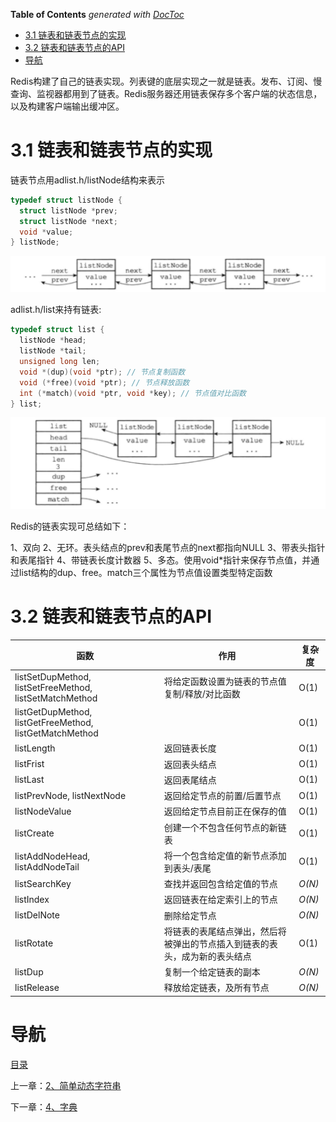 <!-- START doctoc generated TOC please keep comment here to allow auto update -->
<!-- DON'T EDIT THIS SECTION, INSTEAD RE-RUN doctoc TO UPDATE -->
**Table of Contents**  *generated with [DocToc](https://github.com/thlorenz/doctoc)*

- [3.1 链表和链表节点的实现](#31-%E9%93%BE%E8%A1%A8%E5%92%8C%E9%93%BE%E8%A1%A8%E8%8A%82%E7%82%B9%E7%9A%84%E5%AE%9E%E7%8E%B0)
- [3.2 链表和链表节点的API](#32-%E9%93%BE%E8%A1%A8%E5%92%8C%E9%93%BE%E8%A1%A8%E8%8A%82%E7%82%B9%E7%9A%84api)
- [导航](#%E5%AF%BC%E8%88%AA)

<!-- END doctoc generated TOC please keep comment here to allow auto update -->

Redis构建了自己的链表实现。列表键的底层实现之一就是链表。发布、订阅、慢查询、监视器都用到了链表。Redis服务器还用链表保存多个客户端的状态信息，以及构建客户端输出缓冲区。

# 3.1 链表和链表节点的实现

链表节点用adlist.h/listNode结构来表示

```c
typedef struct listNode {
  struct listNode *prev;
  struct listNode *next;
  void *value;
} listNode;
```

 ![listNode](img/chap3/listNode.png)

adlist.h/list来持有链表: 

```c
typedef struct list {
  listNode *head;
  listNode *tail;
  unsigned long len;
  void *(dup)(void *ptr); // 节点复制函数
  void (*free)(void *ptr); // 节点释放函数
  int (*match)(void *ptr, void *key); // 节点值对比函数
} list;
```

 ![list](img/chap3/list.png)

Redis的链表实现可总结如下：

1、双向
2、无环。表头结点的prev和表尾节点的next都指向NULL
3、带表头指针和表尾指针
4、带链表长度计数器
5、多态。使用void*指针来保存节点值，并通过list结构的dup、free。match三个属性为节点值设置类型特定函数

# 3.2 链表和链表节点的API

| 函数                                       | 作用                                    | 复杂度    |
| ---------------------------------------- | ------------------------------------- | ------ |
| listSetDupMethod, listSetFreeMethod, listSetMatchMethod | 将给定函数设置为链表的节点值复制/释放/对比函数              | O(1)   |
| listGetDupMethod, listGetFreeMethod, listGetMatchMethod |                                       | O(1)   |
| listLength                               | 返回链表长度                                | O(1)   |
| listFrist                                | 返回表头结点                                | O(1)   |
| listLast                                 | 返回表尾结点                                | O(1)   |
| listPrevNode, listNextNode               | 返回给定节点的前置/后置节点                        | O(1)   |
| listNodeValue                            | 返回给定节点目前正在保存的值                        | O(1)   |
| listCreate                               | 创建一个不包含任何节点的新链表                       | O(1)   |
| listAddNodeHead, listAddNodeTail         | 将一个包含给定值的新节点添加到表头/表尾                  | O(1)   |
| listSearchKey                            | 查找并返回包含给定值的节点                         | *O(N)* |
| listIndex                                | 返回链表在给定索引上的节点                         | *O(N)* |
| listDelNote                              | 删除给定节点                                | *O(N)* |
| listRotate                               | 将链表的表尾结点弹出，然后将被弹出的节点插入到链表的表头，成为新的表头结点 | O(1)   |
| listDup                                  | 复制一个给定链表的副本                           | *O(N)* |
| listRelease                              | 释放给定链表，及所有节点                          | *O(N)* |

# 导航

[目录](README.md)

上一章：[2、简单动态字符串](2、简单动态字符串.md)

下一章：[4、字典](4、字典.md)

